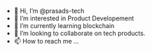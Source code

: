 - 👋 Hi, I’m @prasads-tech
- 👀 I’m interested in Product Developement
- 🌱 I’m currently learning blockchain 
- 💞️ I’m looking to collaborate on tech products.
- 📫 How to reach me ...

<!---
prasads-tech/prasads-tech is a ✨ special ✨ repository because its `README.md` (this file) appears on your GitHub profile.
You can click the Preview link to take a look at your changes.
--->
